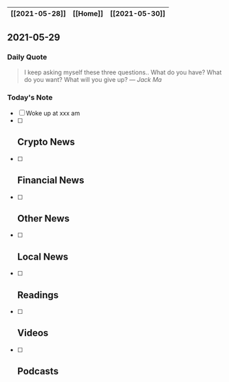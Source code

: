 | [[2021-05-28]] | [[Home]] | [[2021-05-30]] |
| :------------: | :------: | :------------: |

## 2021-05-29 

### Daily Quote
> I keep asking myself these three questions.. What do you have? What do you want? What will you give up?
> &mdash; <cite>Jack Ma</cite>

### Today's Note
- [ ] Woke up at xxx am
- [ ] Crypto News
	- 
- [ ] Financial News
	- 
- [ ] Other News
	- 
- [ ] Local News
	-
- [ ] Readings
	- 
- [ ] Videos
	- 
- [ ] Podcasts
	- 
